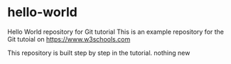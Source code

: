 # hello-world
Hello World repository for Git tutorial
This is an example repository for the Git tutoial on https://www.w3schools.com

This repository is built step by step in the tutorial.
nothing new
